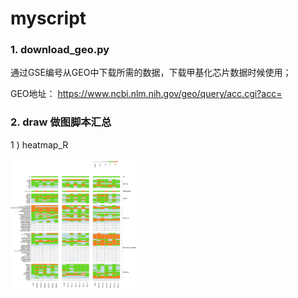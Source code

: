 # myscript

### 1.	download_geo.py

通过GSE编号从GEO中下载所需的数据，下载甲基化芯片数据时候使用；

GEO地址： https://www.ncbi.nlm.nih.gov/geo/query/acc.cgi?acc=

### 2.  draw  做图脚本汇总

1 )  heatmap_R

<img src="https://raw.githubusercontent.com/redpanda2017/myscript/master/draw/heatmap_R/heatmap_r.png" width="40%" height="40%"  div align=left />



